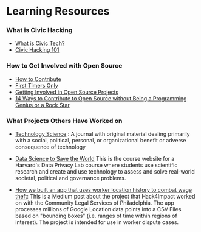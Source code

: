 # Learning Resources

### What is Civic Hacking
- [What is Civic Tech?](https://medium.com/@CivicWhitaker/what-is-civic-tech-b61a58c3eba8#.w06plu4ix )
- [Civic Hacking 101](https://www.youtube.com/watch?v=H_on0kXZ07M)

### How to Get Involved with Open Source
- [How to Contribute](https://opensource.guide/how-to-contribute/)
- [First Timers Only](http://www.firsttimersonly.com/)
- [Getting Involved in Open Source Projects](http://blog.teamtreehouse.com/getting-involved-open-source-projects)
- [14 Ways to Contribute to Open Source without Being a Programming Genius or a Rock Star](http://blog.smartbear.com/programming/14-ways-to-contribute-to-open-source-without-being-a-programming-genius-or-a-rock-star/)

### What Projects Others Have Worked on
- [Technology Science](http://techscience.org/) : A journal with original material dealing primarily with a social, political, personal, or organizational benefit or adverse consequence of technology

- [Data Science to Save the World](http://dataprivacylab.org/courses/dataworld/index.html) This is the course website for a Harvard's Data Privacy Lab course where students use scientific research and create and use technology to assess and solve real-world societal, political and governance problems.

- [How we built an app that uses worker location history to combat wage theft](https://medium.freecodecamp.com/i-built-an-app-that-uses-workers-location-history-to-combat-wage-theft-dedca8380ce3#.cs02nzxbs): This is a Medium post about the project that Hack4Impact worked on with the Community Legal Services of Philadelphia. The app processes millions of Google Location data points into a CSV Files based on "bounding boxes" (i.e. ranges of time within regions of interest). The project is intended for use in worker dispute cases. 
